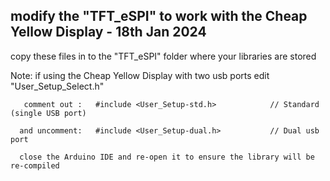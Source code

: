 
modify the "TFT_eSPI" to work with the Cheap Yellow Display - 18th Jan 2024
-----------------------------------------------------------


copy these files in to the "TFT_eSPI" folder where your libraries are stored


Note: if using the Cheap Yellow Display with two usb ports edit "User_Setup_Select.h" 

       comment out :   #include <User_Setup-std.h>            // Standard (single USB port)
  
      and uncomment:   #include <User_Setup-dual.h>           // Dual usb port
  
      close the Arduino IDE and re-open it to ensure the library will be re-compiled
